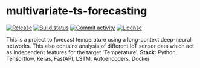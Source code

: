 # multivariate-ts-forecasting

[![Release](https://img.shields.io/github/v/release/hantablack9/multivariate-ts-forecasting)](https://img.shields.io/github/v/release/hantablack9/multivariate-ts-forecasting)
[![Build status](https://img.shields.io/github/actions/workflow/status/hantablack9/multivariate-ts-forecasting/main.yml?branch=main)](https://github.com/hantablack9/multivariate-ts-forecasting/actions/workflows/main.yml?query=branch%3Amain)
[![Commit activity](https://img.shields.io/github/commit-activity/m/hantablack9/multivariate-ts-forecasting)](https://img.shields.io/github/commit-activity/m/hantablack9/multivariate-ts-forecasting)
[![License](https://img.shields.io/github/license/hantablack9/multivariate-ts-forecasting)](https://img.shields.io/github/license/hantablack9/multivariate-ts-forecasting)

This is a project to forecast temperature using a long-context deep-neural networks. This also contains analysis of different IoT sensor data which act as independent features for the target 'Temperature'. **Stack:** Python, Tensorflow, Keras, FastAPI, LSTM, Autoencoders, Docker
